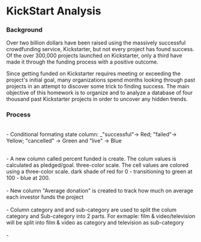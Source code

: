 <h1>KickStart Analysis </h1>
<h3>Background</h3>

Over two billion dollars have been raised using the massively successful crowdfunding service, Kickstarter, but not every project has found success. Of the over 300,000 projects launched on Kickstarter, only a third have made it through the funding process with a positive outcome. 

Since getting funded on Kickstarter requires meeting or exceeding the project's initial goal, many organizations spend months looking through past projects in an attempt to discover some trick to finding success. The main objective of this homework is to organize and to analyze a database of four thousand past Kickstarter projects in order to uncover any hidden trends.

<h3>Process</h3>
<br />  - Conditional formating state column: _"successful"-> Red; "failed"-> Yellow; "cancelled" -> Green and "live" -> Blue <br />

<br />  - A new column called percent funded is create. The colum values is calculated as pledged/goal. three-color scale. The cell values are colored  using a three-color scale. dark shade of red for 0 - transitioning to green at 100 - blue at 200.<br />
<br />  - New column "Average donation" is created to track how much on average each investor funds the project <br />
<br />  - Column category and and sub-category  are used to split the colum category and Sub-category into 2 parts. For exmaple: film & video/television will be split into film & video as category and television as sub-category <br />
<br />  -  <br />
